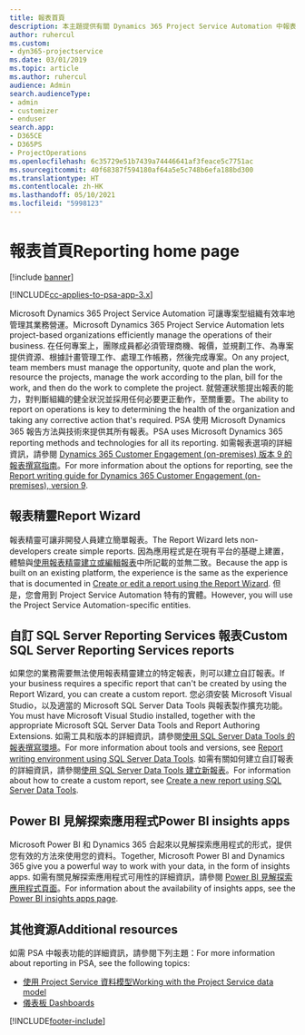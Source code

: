 ```yaml
---
title: 報表首頁
description: 本主題提供有關 Dynamics 365 Project Service Automation 中報表的資訊。
author: ruhercul
ms.custom:
- dyn365-projectservice
ms.date: 03/01/2019
ms.topic: article
ms.author: ruhercul
audience: Admin
search.audienceType:
- admin
- customizer
- enduser
search.app:
- D365CE
- D365PS
- ProjectOperations
ms.openlocfilehash: 6c35729e51b7439a74446641af3feace5c7751ac
ms.sourcegitcommit: 40f68387f594180af64a5e5c748b6efa188bd300
ms.translationtype: HT
ms.contentlocale: zh-HK
ms.lasthandoff: 05/10/2021
ms.locfileid: "5998123"
---
```

# <a name="reporting-home-page"></a><span data-ttu-id="4193d-103">報表首頁</span><span class="sxs-lookup"><span data-stu-id="4193d-103">Reporting home page</span></span>

[!include [banner](../includes/psa-now-project-operations.md)]

[!INCLUDE[cc-applies-to-psa-app-3.x](../includes/cc-applies-to-psa-app-3x.md)]

<span data-ttu-id="4193d-104">Microsoft Dynamics 365 Project Service Automation 可讓專案型組織有效率地管理其業務營運。</span><span class="sxs-lookup"><span data-stu-id="4193d-104">Microsoft Dynamics 365 Project Service Automation lets project-based organizations efficiently manage the operations of their business.</span></span> <span data-ttu-id="4193d-105">在任何專案上，團隊成員都必須管理商機、報價，並規劃工作、為專案提供資源、根據計畫管理工作、處理工作帳務，然後完成專案。</span><span class="sxs-lookup"><span data-stu-id="4193d-105">On any project, team members must manage the opportunity, quote and plan the work, resource the projects, manage the work according to the plan, bill for the work, and then do the work to complete the project.</span></span> <span data-ttu-id="4193d-106">就營運狀態提出報表的能力，對判斷組織的健全狀況並採用任何必要更正動作，至關重要。</span><span class="sxs-lookup"><span data-stu-id="4193d-106">The ability to report on operations is key to determining the health of the organization and taking any corrective action that's required.</span></span> <span data-ttu-id="4193d-107">PSA 使用 Microsoft Dynamics 365 報告方法與技術來提供其所有報表。</span><span class="sxs-lookup"><span data-stu-id="4193d-107">PSA uses Microsoft Dynamics 365 reporting methods and technologies for all its reporting.</span></span> <span data-ttu-id="4193d-108">如需報表選項的詳細資訊，請參閱 [Dynamics 365 Customer Engagement (on-premises) 版本 9 的報表撰寫指南](/dynamics365/customerengagement/on-premises/analytics/reporting-analytics-with-dynamics-365)。</span><span class="sxs-lookup"><span data-stu-id="4193d-108">For more information about the options for reporting, see the [Report writing guide for Dynamics 365 Customer Engagement (on-premises), version 9](/dynamics365/customerengagement/on-premises/analytics/reporting-analytics-with-dynamics-365).</span></span>

## <a name="report-wizard"></a><span data-ttu-id="4193d-109">報表精靈</span><span class="sxs-lookup"><span data-stu-id="4193d-109">Report Wizard</span></span>

<span data-ttu-id="4193d-110">報表精靈可讓非開發人員建立簡單報表。</span><span class="sxs-lookup"><span data-stu-id="4193d-110">The Report Wizard lets non-developers create simple reports.</span></span> <span data-ttu-id="4193d-111">因為應用程式是在現有平台的基礎上建置，體驗與[使用報表精靈建立或編輯報表](/dynamics365/customerengagement/on-premises/basics/create-edit-copy-report-wizard)中所記載的並無二致。</span><span class="sxs-lookup"><span data-stu-id="4193d-111">Because the app is built on an existing platform, the experience is the same as the experience that is documented in [Create or edit a report using the Report Wizard](/dynamics365/customerengagement/on-premises/basics/create-edit-copy-report-wizard).</span></span> <span data-ttu-id="4193d-112">但是，您會用到 Project Service Automation 特有的實體。</span><span class="sxs-lookup"><span data-stu-id="4193d-112">However, you will use the Project Service Automation-specific entities.</span></span>

## <a name="custom-sql-server-reporting-services-reports"></a><span data-ttu-id="4193d-113">自訂 SQL Server Reporting Services 報表</span><span class="sxs-lookup"><span data-stu-id="4193d-113">Custom SQL Server Reporting Services reports</span></span>

<span data-ttu-id="4193d-114">如果您的業務需要無法使用報表精靈建立的特定報表，則可以建立自訂報表。</span><span class="sxs-lookup"><span data-stu-id="4193d-114">If your business requires a specific report that can't be created by using the Report Wizard, you can create a custom report.</span></span> <span data-ttu-id="4193d-115">您必須安裝 Microsoft Visual Studio，以及適當的 Microsoft SQL Server Data Tools 與報表製作擴充功能。</span><span class="sxs-lookup"><span data-stu-id="4193d-115">You must have Microsoft Visual Studio installed, together with the appropriate Microsoft SQL Server Data Tools and Report Authoring Extensions.</span></span> <span data-ttu-id="4193d-116">如需工具和版本的詳細資訊，請參閱[使用 SQL Server Data Tools  的報表撰寫環境](/dynamics365/customerengagement/on-premises/analytics/report-writing-environment-using-sql-server-data-tools)。</span><span class="sxs-lookup"><span data-stu-id="4193d-116">For more information about tools and versions, see [Report writing environment using SQL Server Data Tools](/dynamics365/customerengagement/on-premises/analytics/report-writing-environment-using-sql-server-data-tools).</span></span> <span data-ttu-id="4193d-117">如需有關如何建立自訂報表的詳細資訊，請參閱[使用 SQL Server Data Tools 建立新報表](/dynamics365/customerengagement/on-premises/analytics/create-a-new-report-using-sql-server-data-tools)。</span><span class="sxs-lookup"><span data-stu-id="4193d-117">For information about how to create a custom report, see [Create a new report using SQL Server Data Tools](/dynamics365/customerengagement/on-premises/analytics/create-a-new-report-using-sql-server-data-tools).</span></span>

## <a name="power-bi-insights-apps"></a><span data-ttu-id="4193d-118">Power BI 見解探索應用程式</span><span class="sxs-lookup"><span data-stu-id="4193d-118">Power BI insights apps</span></span>

<span data-ttu-id="4193d-119">Microsoft Power BI 和 Dynamics 365 合起來以見解探索應用程式的形式，提供您有效的方法來使用您的資料。</span><span class="sxs-lookup"><span data-stu-id="4193d-119">Together, Microsoft Power BI and Dynamics 365 give you a powerful way to work with your data, in the form of insights apps.</span></span> <span data-ttu-id="4193d-120">如需有關見解探索應用程式可用性的詳細資訊，請參閱 [Power BI 見解探索應用程式頁面](https://powerbi.microsoft.com/power-bi-insights-apps/)。</span><span class="sxs-lookup"><span data-stu-id="4193d-120">For information about the availability of insights apps, see the [Power BI insights apps page](https://powerbi.microsoft.com/power-bi-insights-apps/).</span></span>


## <a name="additional-resources"></a><span data-ttu-id="4193d-121">其他資源</span><span class="sxs-lookup"><span data-stu-id="4193d-121">Additional resources</span></span>
<span data-ttu-id="4193d-122">如需 PSA 中報表功能的詳細資訊，請參閱下列主題：</span><span class="sxs-lookup"><span data-stu-id="4193d-122">For more information about reporting in PSA, see the following topics:</span></span>

- [<span data-ttu-id="4193d-123">使用 Project Service 資料模型</span><span class="sxs-lookup"><span data-stu-id="4193d-123">Working with the Project Service data model</span></span>](reports-working-project-service-data-model.md)
- [<span data-ttu-id="4193d-124">儀表板 </span><span class="sxs-lookup"><span data-stu-id="4193d-124">Dashboards</span></span>](reports-dashboards.md)



[!INCLUDE[footer-include](../includes/footer-banner.md)]
